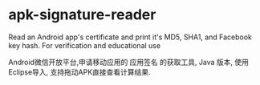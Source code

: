 # apk-signature-reader
Read an Android app's certificate and print it's MD5, SHA1, and Facebook key hash. For verification and educational use


Android微信开放平台,申请移动应用的 应用签名 的获取工具, Java 版本, 使用Eclipse导入, 支持拖动APK直接查看计算结果.
